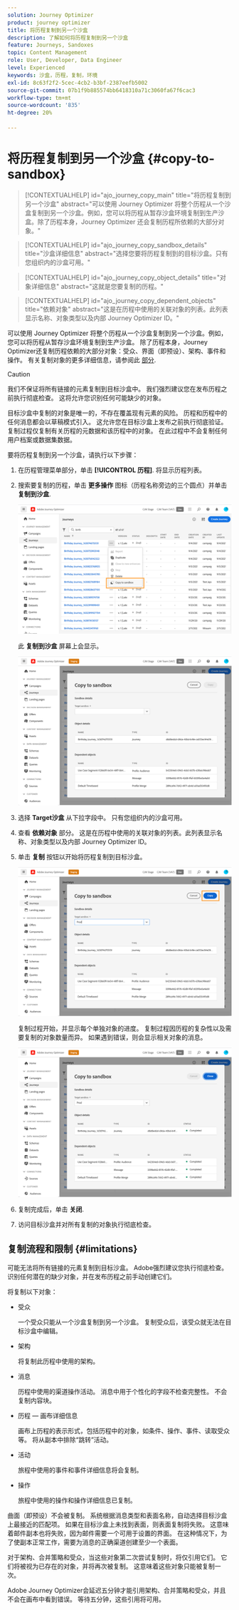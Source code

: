 ```yaml
---
solution: Journey Optimizer
product: journey optimizer
title: 将历程复制到另一个沙盒
description: 了解如何将历程复制到另一个沙盒
feature: Journeys, Sandoxes
topic: Content Management
role: User, Developer, Data Engineer
level: Experienced
keywords: 沙盒，历程，复制，环境
exl-id: 8c63f2f2-5cec-4cb2-b3bf-2387eefb5002
source-git-commit: 07b1f9b885574bb6418310a71c3060fa67f6cac3
workflow-type: tm+mt
source-wordcount: '835'
ht-degree: 20%

---
```


# 将历程复制到另一个沙盒 {#copy-to-sandbox}

>[!CONTEXTUALHELP]
>id="ajo_journey_copy_main"
>title="将历程复制到另一个沙盒"
>abstract="可以使用 Journey Optimizer 将整个历程从一个沙盒复制到另一个沙盒。例如，您可以将历程从暂存沙盒环境复制到生产沙盒。除了历程本身，Journey Optimizer 还会复制历程所依赖的大部分对象。"

>[!CONTEXTUALHELP]
>id="ajo_journey_copy_sandbox_details"
>title="沙盒详细信息"
>abstract="选择您要将历程复制到的目标沙盒。只有您组织内的沙盒可用。"

>[!CONTEXTUALHELP]
>id="ajo_journey_copy_object_details"
>title="对象详细信息"
>abstract="这就是您要复制的历程。"

>[!CONTEXTUALHELP]
>id="ajo_journey_copy_dependent_objects"
>title="依赖对象"
>abstract="这是在历程中使用的关联对象的列表。此列表显示名称、对象类型以及内部 Journey Optimizer ID。"

可以使用 Journey Optimizer 将整个历程从一个沙盒复制到另一个沙盒。例如，您可以将历程从暂存沙盒环境复制到生产沙盒。 除了历程本身，Journey Optimizer还复制历程依赖的大部分对象：受众、界面（即预设）、架构、事件和操作。 有关复制对象的更多详细信息，请参阅此 [部分](#limitations).

>[!CAUTION]
>
>我们不保证将所有链接的元素复制到目标沙盒中。 我们强烈建议您在发布历程之前执行彻底检查。 这将允许您识别任何可能缺少的对象。

目标沙盒中复制的对象是唯一的，不存在覆盖现有元素的风险。 历程和历程中的任何消息都会以草稿模式引入。 这允许您在目标沙盒上发布之前执行彻底验证。 复制过程仅复制有关历程的元数据和该历程中的对象。 在此过程中不会复制任何用户档案或数据集数据。

要将历程复制到另一个沙盒，请执行以下步骤：

1. 在历程管理菜单部分，单击 **[!UICONTROL 历程]**. 将显示历程列表。

2. 搜索要复制的历程，单击 **更多操作** 图标（历程名称旁边的三个圆点）并单击 **复制到沙盒**.

   ![](assets/copy-sandbox1.png)

   此 **复制到沙盒** 屏幕上会显示。

   ![](assets/copy-sandbox2.png)

3. 选择 **Target沙盒** 从下拉字段中。 只有您组织内的沙盒可用。

4. 查看 **依赖对象** 部分。 这是在历程中使用的关联对象的列表。此列表显示名称、对象类型以及内部 Journey Optimizer ID。

5. 单击 **复制** 按钮以开始将历程复制到目标沙盒。

   ![](assets/copy-sandbox3.png)

   复制过程开始，并显示每个单独对象的进度。 复制过程因历程的复杂性以及需要复制的对象数量而异。 如果遇到错误，则会显示相关对象的消息。

   ![](assets/copy-sandbox4.png)

6. 复制完成后，单击 **关闭**.

7. 访问目标沙盒并对所有复制的对象执行彻底检查。

## 复制流程和限制 {#limitations}

可能无法将所有链接的元素复制到目标沙盒。 Adobe强烈建议您执行彻底检查。 识别任何潜在的缺少对象，并在发布历程之前手动创建它们。

将复制以下对象：

* 受众

  一个受众只能从一个沙盒复制到另一个沙盒。 复制受众后，该受众就无法在目标沙盒中编辑。

* 架构

  将复制此历程中使用的架构。

* 消息

  历程中使用的渠道操作活动。 消息中用于个性化的字段不检查完整性。 不会复制内容块。

* 历程 — 画布详细信息

  画布上历程的表示形式，包括历程中的对象，如条件、操作、事件、读取受众等。 将从副本中排除“跳转”活动。

* 活动

  旅程中使用的事件和事件详细信息将会复制。

* 操作

  旅程中使用的操作和操作详细信息已复制。

曲面（即预设）不会被复制。 系统根据消息类型和表面名称，自动选择目标沙盒上最接近的匹配项。 如果在目标沙盒上未找到表面，则表面复制将失败。 这意味着邮件副本也将失败，因为邮件需要一个可用于设置的界面。 在这种情况下，为了使副本正常工作，需要为消息的正确渠道创建至少一个表面。

对于架构、合并策略和受众，当这些对象第二次尝试复制时，将仅引用它们。 它们将被视为已存在的对象，并将再次被复制。 这意味着这些对象只能被复制一次。

Adobe Journey Optimizer会延迟五分钟才能引用架构、合并策略和受众，并且不会在画布中看到错误。 等待五分钟，这些引用将可用。

